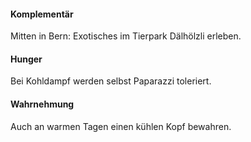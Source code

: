 <!-- photo 1 -->
  <h4>Komplementär</h4>
  <p class="text-muted">Mitten in Bern: Exotisches im Tierpark Dälhölzli erleben.</p>

<!-- photo 2 -->
  <h4>Hunger</h4>
  <p class="text-muted">Bei Kohldampf werden selbst Paparazzi toleriert.</p>

<!-- photo 3 -->
  <h4>Wahrnehmung</h4>
  <p class="text-muted">Auch an warmen Tagen einen kühlen Kopf bewahren.</p>
